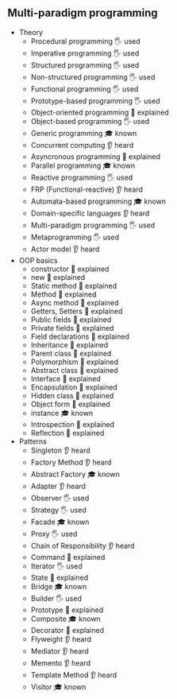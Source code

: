 ## Multi-paradigm programming

- Theory
  - Procedural programming 🖐️ used
  - Imperative programming 🖐️ used
  - Structured programming 🖐️ used
  - Non-structured programming 🖐️ used
  - Functional programming 🖐️ used
  - Prototype-based programming 🖐️ used
  - Object-oriented programming 🙋 explained
  - Object-based programming 🖐️ used
  - Generic programming 🎓 known
  - Concurrent computing 👂 heard
  - Asyncronous programming 🙋 explained
  - Parallel programming 🎓 known
  - Reactive programming 🖐️ used
  - FRP (Functional-reactive) 👂 heard
  - Automata-based programming 🎓 known
  - Domain-specific languages 👂 heard
  - Multi-paradigm programming 🖐️ used
  - Metaprogramming 🖐️ used
  - Actor model 👂 heard
- OOP basics
  - constructor 🙋 explained
  - new 🙋 explained
  - Static method 🙋 explained
  - Method 🙋 explained
  - Async method 🙋 explained
  - Getters, Setters 🙋 explained
  - Public fields 🙋 explained
  - Private fields 🙋 explained
  - Field declarations 🙋 explained
  - Inheritance 🙋 explained
  - Parent class 🙋 explained
  - Polymorphism 🙋 explained
  - Abstract class 🙋 explained
  - Interface 🙋 explained
  - Encapsulation 🙋 explained
  - Hidden class 🙋 explained
  - Object form 🙋 explained
  - instance 🎓 known
  - Introspection 🙋 explained
  - Reflection 🙋 explained
- Patterns
  - Singleton 👂 heard
  - Factory Method 👂 heard
  - Abstract Factory 🎓 known
  - Adapter 👂 heard
  - Observer 🖐️ used
  - Strategy 🖐️ used
  - Facade 🎓 known
  - Proxy 🖐️ used
  - Chain of Responsibility 👂 heard
  - Command 🙋 explained
  - Iterator 🖐️ used
  - State 🙋 explained
  - Bridge 🎓 known
  - Builder 🖐️ used
  - Prototype 🙋 explained
  - Composite 🎓 known
  - Decorator 🙋 explained
  - Flyweight 👂 heard
  - Mediator 👂 heard
  - Memento 👂 heard
  - Template Method 👂 heard
  - Visitor 🎓 known
